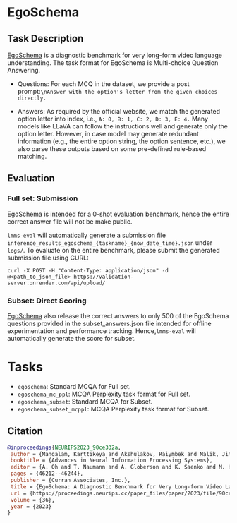 # EgoSchema

## Task Description

<a href="https://github.com/egoschema/EgoSchema">EgoSchema</a>  is a diagnostic benchmark for very long-form video language understanding. The task format for EgoSchema is Multi-choice Question Answering.

- Questions: For each MCQ in the dataset, we provide a post prompt:`\nAnswer with the option's letter from the given choices directly.` 

- Answers: As required by the official website, we match the generated option letter into index, i.e., `A: 0, B: 1, C: 2, D: 3, E: 4.` Many models like LLaVA can follow the instructions well and generate only the option letter. However, in case model may generate redundant information (e.g., the entire option string, the option sentence, etc.), we also parse these outputs based on some pre-defined rule-based matching.

## Evaluation

### Full set: Submission

EgoSchema is intended for a 0-shot evaluation benchmark, hence the entire correct answer file will not be make public. 

`lmms-eval` will automatically generate a submission file `inference_results_egoschema_{taskname}_{now_date_time}.json` under `logs/`. To evaluate on the entire benchmark,  please submit the generated submission file using CURL:

`curl -X POST -H "Content-Type: application/json" -d @<path_to_json_file> https://validation-server.onrender.com/api/upload/`

### Subset: Direct Scoring

<a href="https://github.com/egoschema/EgoSchema">EgoSchema</a> also release the correct answers to only 500 of the EgoSchema questions provided in the subset_answers.json file intended for offline experimentation and performance tracking. Hence,`lmms-eval` will automatically generate the score for subset.

# Tasks

- `egoschema`: Standard MCQA for Full set. 
- `egoschema_mc_ppl`: MCQA Perplexity task format for Full set.
- `egoschema_subset`: Standard MCQA for Subset. 
- `egoschema_subset_mcppl`: MCQA Perplexity task format for Subset.
  
## Citation

```bibtex
@inproceedings{NEURIPS2023_90ce332a,
 author = {Mangalam, Karttikeya and Akshulakov, Raiymbek and Malik, Jitendra},
 booktitle = {Advances in Neural Information Processing Systems},
 editor = {A. Oh and T. Naumann and A. Globerson and K. Saenko and M. Hardt and S. Levine},
 pages = {46212--46244},
 publisher = {Curran Associates, Inc.},
 title = {EgoSchema: A Diagnostic Benchmark for Very Long-form Video Language Understanding},
 url = {https://proceedings.neurips.cc/paper_files/paper/2023/file/90ce332aff156b910b002ce4e6880dec-Paper-Datasets_and_Benchmarks.pdf},
 volume = {36},
 year = {2023}
}
```